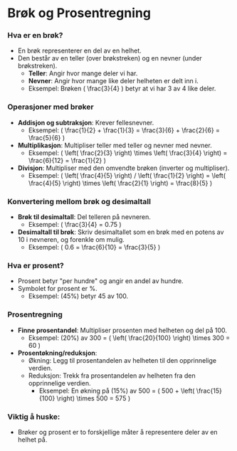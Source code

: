 # Brøk og Prosentregning

### Hva er en brøk?
- En brøk representerer en del av en helhet.
- Den består av en teller (over brøkstreken) og en nevner (under brøkstreken).
  - **Teller**: Angir hvor mange deler vi har.
  - **Nevner**: Angir hvor mange like deler helheten er delt inn i.
  - Eksempel: Brøken \( \frac{3}{4} \) betyr at vi har 3 av 4 like deler.

### Operasjoner med brøker
- **Addisjon og subtraksjon**: Krever fellesnevner.
  - Eksempel: \( \frac{1}{2} + \frac{1}{3} = \frac{3}{6} + \frac{2}{6} = \frac{5}{6} \)
- **Multiplikasjon**: Multipliser teller med teller og nevner med nevner.
  - Eksempel: \( \left( \frac{2}{3} \right) \times \left( \frac{3}{4} \right) = \frac{6}{12} = \frac{1}{2} \)
- **Divisjon**: Multipliser med den omvendte brøken (inverter og multipliser).
  - Eksempel: \( \left( \frac{4}{5} \right) / \left( \frac{1}{2} \right) = \left( \frac{4}{5} \right) \times \left( \frac{2}{1} \right) = \frac{8}{5} \)

### Konvertering mellom brøk og desimaltall
- **Brøk til desimaltall**: Del telleren på nevneren.
  - Eksempel: \( \frac{3}{4} = 0.75 \)
- **Desimaltall til brøk**: Skriv desimaltallet som en brøk med en potens av 10 i nevneren, og forenkle om mulig.
  - Eksempel: \( 0.6 = \frac{6}{10} = \frac{3}{5} \)

### Hva er prosent?
- Prosent betyr "per hundre" og angir en andel av hundre.
- Symbolet for prosent er %.
  - Eksempel: \(45\%\) betyr 45 av 100.

### Prosentregning
- **Finne prosentandel**: Multipliser prosenten med helheten og del på 100.
  - Eksempel: \(20\%\) av 300 = \( \left( \frac{20}{100} \right) \times 300 = 60 \)
- **Prosentøkning/reduksjon**:
  - Økning: Legg til prosentandelen av helheten til den opprinnelige verdien.
  - Reduksjon: Trekk fra prosentandelen av helheten fra den opprinnelige verdien.
    - Eksempel: En økning på \(15\%\) av 500 = \( 500 + \left( \frac{15}{100} \right) \times 500 = 575 \)

### Viktig å huske:
- Brøker og prosent er to forskjellige måter å representere deler av en helhet på.